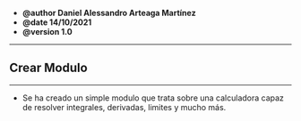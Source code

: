 
- **@author Daniel Alessandro Arteaga Martínez**
- **@date 14/10/2021**
- **@version 1.0**
-----


## Crear Modulo

-----

- Se ha creado un simple modulo que trata sobre una calculadora capaz de resolver integrales, derivadas, limites y mucho más.